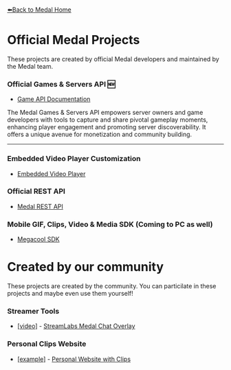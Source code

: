 [⬅️Back to Medal Home](https://medal.tv)

# Official Medal Projects

These projects are created by official Medal developers and maintained by the Medal team.

### Official Games & Servers API 🆕

  * [Game API Documentation](gameapi.md)

The Medal Games & Servers API empowers server owners and game developers with tools to capture and share pivotal gameplay moments, enhancing player engagement and promoting server discoverability. It offers a unique avenue for monetization and community building.

---
 
### Embedded Video Player Customization

  * [Embedded Video Player](/player)
  
### Official REST API 
 
  * [Medal REST API](/api)
 
  
### Mobile GIF, Clips, Video & Media SDK (Coming to PC as well)
 
  * [Megacool SDK](https://megacool.co)
  
# Created by our community

These projects are created by the community. You can particilate in these projects and maybe even use them yourself!
  
### Streamer Tools

  * [[video]](https://www.youtube.com/watch?v=q2mIDQ8BcW4) - [StreamLabs Medal Chat Overlay](https://github.com/camalot/chatbot-medaloverlay)
  
### Personal Clips Website

  * [[example]](https://twitter.com/ModestTim/status/1250691785526931456) - [Personal Website with Clips](https://github.com/TimothyCole/tim.rip)

  


